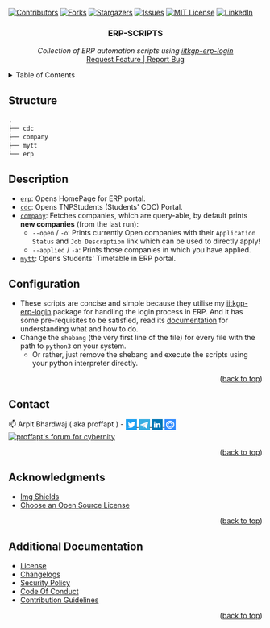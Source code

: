 <div id="top"></div>

<!-- PROJECT SHIELDS -->
<!-- https://www.markdownguide.org/basic-syntax/#reference-style-links-->
[![Contributors][contributors-shield]][contributors-url]
[![Forks][forks-shield]][forks-url]
[![Stargazers][stars-shield]][stars-url]
[![Issues][issues-shield]][issues-url]
[![MIT License][license-shield]][license-url]
[![LinkedIn][linkedin-shield]][linkedin-url]

<!-- PROJECT LOGO -->
<div align="center">
  <h3 align="center">ERP-SCRIPTS</h3>

  <p align="center">
    <i>Collection of ERP automation scripts using <a href="https://github.com/proffapt/iitkgp-erp-login-pypi">iitkgp-erp-login</a></i>
    <br />
    <a href="https://github.com/proffapt/erp-scripts/issues">Request Feature | Report Bug</a>
  </p>
</div>

<!-- TABLE OF CONTENTS -->
<details>
<summary>Table of Contents</summary>

- [Structure](#structure)
- [Description](#description)
- [Configuration](#configuration)
- [Contact](#contact)
- [Acknowledgements](#acknowledgments)
- [Additional documentation](#additional-documentation)

</details>

## Structure

```graphql
.
├── cdc
├── company
├── mytt
└── erp
```

## Description

- [`erp`](./erp): Opens HomePage for ERP portal.
- [`cdc`](./cdc): Opens TNPStudents (Students' CDC) Portal.
- [`company`](./company): Fetches companies, which are query-able, by default prints __new companies__ (from the last run):
  - `--open` / `-o`: Prints currently Open companies with their `Application Status` and `Job Description` link which can be used to directly apply!
  - `--applied` / `-a`: Prints those companies in which you have applied.
- [`mytt`](./mytt): Opens Students' Timetable in ERP portal.

## Configuration

- These scripts are concise and simple because they utilise my [iitkgp-erp-login](https://github.com/proffapt/iitkgp-erp-login-pypi) package for handling the login process in ERP. And it has some pre-requisites to be satisfied, read its [documentation](https://github.com/proffapt/iitkgp-erp-login-pypi#readme) for understanding what and how to do.
- Change the `shebang` (the very first line of the file) for every file with the path to `python3` on your system.
    - Or rather, just remove the shebang and execute the scripts using your python interpreter directly.

<p align="right">(<a href="#top">back to top</a>)</p>

<!-- CONTACT -->
## Contact

<p>
📫 Arpit Bhardwaj ( aka proffapt ) -   

<a href="https://twitter.com/proffapt">
  <img align="center" alt="proffapt's Twitter " width="22px" src="https://raw.githubusercontent.com/edent/SuperTinyIcons/master/images/svg/twitter.svg" />
</a>
<a href="https://t.me/proffapt">
  <img align="center" alt="proffapt's Telegram" width="22px" src="https://raw.githubusercontent.com/edent/SuperTinyIcons/master/images/svg/telegram.svg" />
</a>
<a href="https://www.linkedin.com/in/proffapt/">
  <img align="center" alt="proffapt's LinkedIn" width="22px" src="https://raw.githubusercontent.com/edent/SuperTinyIcons/master/images/svg/linkedin.svg" />
</a> 
<a href="mailto:proffapt@pm.me">
  <img align="center" alt="proffapt's mail" width="22px" src="https://raw.githubusercontent.com/edent/SuperTinyIcons/master/images/svg/mail.svg" />
</a> 
<a href="https://cybernity.group">
  <img align="center" alt="proffapt's forum for cybernity" width="22px" src="https://cybernity.group/uploads/default/original/1X/a8338f86bbbedd39701c85d5f32cf3d817c04c27.png" />
</a> 
</p>

<p align="right">(<a href="#top">back to top</a>)</p>


<!-- ACKNOWLEDGMENTS -->
## Acknowledgments

* [Img Shields](https://shields.io)
* [Choose an Open Source License](https://choosealicense.com)

<p align="right">(<a href="#top">back to top</a>)</p>

## Additional Documentation

  - [License](/LICENSE.txt)
  - [Changelogs](/.github/CHANGELOG.md)
  - [Security Policy](/.github/SECURITY.md)
  - [Code Of Conduct](/.github/CODE_OF_CONDUCT.md)
  - [Contribution Guidelines](/.github/CONTRIBUTING.md)

<p align="right">(<a href="#top">back to top</a>)</p>

<!-- MARKDOWN LINKS & IMAGES -->

[contributors-shield]: https://img.shields.io/github/contributors/proffapt/erp-scripts.svg?style=for-the-badge
[contributors-url]: https://github.com/proffapt/erp-scripts/graphs/contributors
[forks-shield]: https://img.shields.io/github/forks/proffapt/erp-scripts.svg?style=for-the-badge
[forks-url]: https://github.com/proffapt/erp-scripts/network/members
[stars-shield]: https://img.shields.io/github/stars/proffapt/erp-scripts.svg?style=for-the-badge
[stars-url]: https://github.com/proffapt/erp-scripts/stargazers
[issues-shield]: https://img.shields.io/github/issues/proffapt/erp-scripts.svg?style=for-the-badge
[issues-url]: https://github.com/proffapt/erp-scripts/issues
[license-shield]: https://img.shields.io/github/license/proffapt/erp-scripts.svg?style=for-the-badge
[license-url]: https://github.com/proffapt/erp-scripts/blob/master/LICENSE.txt
[linkedin-shield]: https://img.shields.io/badge/-LinkedIn-black.svg?style=for-the-badge&logo=linkedin&colorB=555
[linkedin-url]: https://linkedin.com/in/proffapt